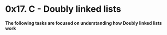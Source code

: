 # 0x17. C - Doubly linked lists
#### The following tasks are focused on understanding how Doubly linked lists work
